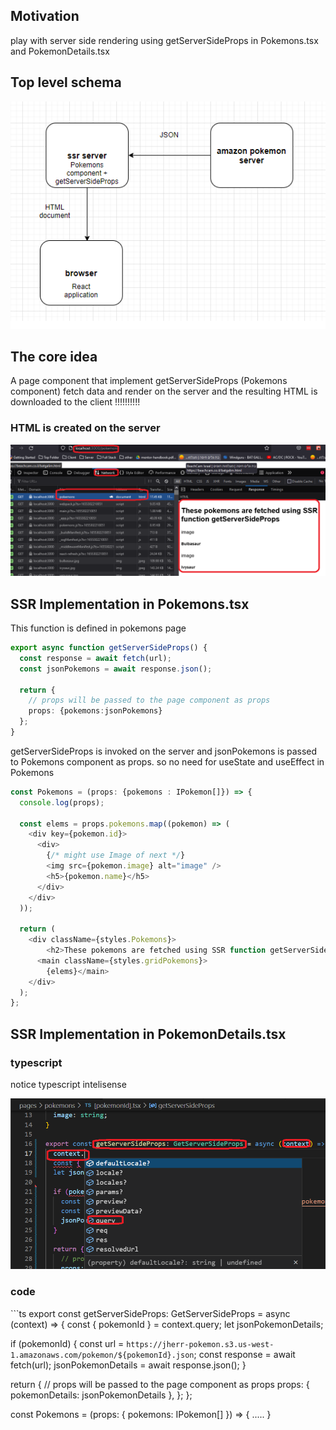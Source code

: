 <h2>Motivation</h2>
play with server side rendering using getServerSideProps in Pokemons.tsx and PokemonDetails.tsx

<h2>Top level schema</h2>

![top-level-schema](./figs/server-side-rendering.png)


<h2>The core idea</h2>
A page component that implement getServerSideProps (Pokemons component) fetch data and render on the server and the resulting HTML is downloaded to the client !!!!!!!!!!

<h3>HTML is created on the server</h3>

![html-created](./figs/html_is_rendered_on_the_server_and_donload_to_the_client.png)

<h2>SSR Implementation in Pokemons.tsx</h2>

<p>This function is defined in pokemons page</p>


```ts
export async function getServerSideProps() {
  const response = await fetch(url);
  const jsonPokemons = await response.json();

  return {
    // props will be passed to the page component as props
    props: {pokemons:jsonPokemons}
  };
}
```

<p>getServerSideProps is invoked on the server and jsonPokemons is passed to Pokemons component as props. so no need for useState and useEffect in Pokemons</p>

```ts
const Pokemons = (props: {pokemons : IPokemon[]}) => {
  console.log(props);

  const elems = props.pokemons.map((pokemon) => (
    <div key={pokemon.id}>
      <div>
        {/* might use Image of next */}
        <img src={pokemon.image} alt="image" />
        <h5>{pokemon.name}</h5>
      </div>
    </div>
  ));

  return (
    <div className={styles.Pokemons}>
        <h2>These pokemons are fetched using SSR function getServerSideProps</h2>
      <main className={styles.gridPokemons}>
        {elems}</main>
    </div>
  );
};

```

<h2>SSR Implementation in PokemonDetails.tsx</h2>

<h3>typescript</h3>
notice typescript intelisense

![intelisense](./figs//ts-context-intelisense.png)

<h3>code</h3>
```ts
export const getServerSideProps: GetServerSideProps = async (context) => {
  const { pokemonId } = context.query;
  let jsonPokemonDetails;

  if (pokemonId) {
    const url = `https://jherr-pokemon.s3.us-west-1.amazonaws.com/pokemon/${pokemonId}.json`;
    const response = await fetch(url);
    jsonPokemonDetails = await response.json();
  }

  return {
    // props will be passed to the page component as props
    props: { pokemonDetails: jsonPokemonDetails },
  };
};

const Pokemons = (props: { pokemons: IPokemon[] }) => {
.....
}

```